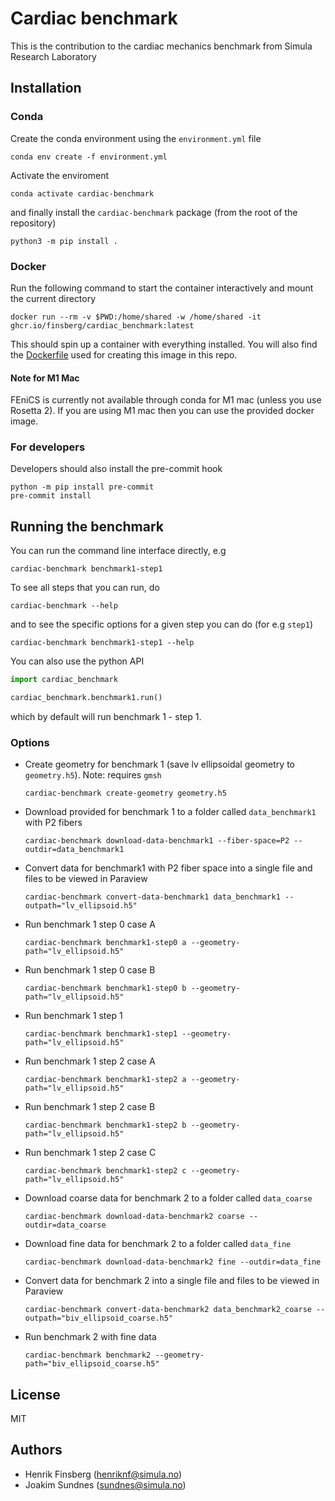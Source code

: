 # Cardiac benchmark

This is the contribution to the cardiac mechanics benchmark from Simula Research Laboratory

## Installation

### Conda

Create the conda environment using the `environment.yml` file
```
conda env create -f environment.yml
```
Activate the enviroment
```
conda activate cardiac-benchmark
```
and finally install the `cardiac-benchmark` package (from the root of the repository)
```
python3 -m pip install .
```

### Docker

Run the following command to start the container interactively and mount the current directory
```
docker run --rm -v $PWD:/home/shared -w /home/shared -it ghcr.io/finsberg/cardiac_benchmark:latest
```
This should spin up a container with everything installed. You will also find the [Dockerfile](docker/Dockerfile) used for creating this image in this repo.


#### Note for M1 Mac
FEniCS is currently not available through conda for M1 mac (unless you use Rosetta 2). If you are using M1 mac then you can use the provided docker image.


### For developers

Developers should also install the pre-commit hook

```
python -m pip install pre-commit
pre-commit install
```

## Running the benchmark

You can run the command line interface directly, e.g
```
cardiac-benchmark benchmark1-step1
```
To see all steps that you can run, do
```
cardiac-benchmark --help
```
and to see the specific options for a given step you can do (for e.g `step1`)
```
cardiac-benchmark benchmark1-step1 --help
```

You can also use the python API
```python
import cardiac_benchmark

cardiac_benchmark.benchmark1.run()
```
which by default will run benchmark 1 - step 1.


### Options

- Create geometry for benchmark 1 (save lv ellipsoidal geometry to `geometry.h5`). Note: requires `gmsh`
    ```
    cardiac-benchmark create-geometry geometry.h5
    ```
- Download provided for benchmark 1 to a folder called `data_benchmark1` with P2 fibers
    ```
    cardiac-benchmark download-data-benchmark1 --fiber-space=P2 --outdir=data_benchmark1
    ```
- Convert data for benchmark1 with P2 fiber space into a single file and files to be viewed in Paraview
    ```
    cardiac-benchmark convert-data-benchmark1 data_benchmark1 --outpath="lv_ellipsoid.h5"
    ```
- Run benchmark 1 step 0 case A
    ```
    cardiac-benchmark benchmark1-step0 a --geometry-path="lv_ellipsoid.h5"
    ```
- Run benchmark 1 step 0 case B
    ```
    cardiac-benchmark benchmark1-step0 b --geometry-path="lv_ellipsoid.h5"
    ```
- Run benchmark 1 step 1
    ```
    cardiac-benchmark benchmark1-step1 --geometry-path="lv_ellipsoid.h5"
    ```
- Run benchmark 1 step 2 case A
    ```
    cardiac-benchmark benchmark1-step2 a --geometry-path="lv_ellipsoid.h5"
    ```
- Run benchmark 1 step 2 case B
    ```
    cardiac-benchmark benchmark1-step2 b --geometry-path="lv_ellipsoid.h5"
    ```
- Run benchmark 1 step 2 case C
    ```
    cardiac-benchmark benchmark1-step2 c --geometry-path="lv_ellipsoid.h5"
    ```
- Download coarse data for benchmark 2 to a folder called `data_coarse`
    ```
    cardiac-benchmark download-data-benchmark2 coarse --outdir=data_coarse
    ```
- Download fine data for benchmark 2 to a folder called `data_fine`
    ```
    cardiac-benchmark download-data-benchmark2 fine --outdir=data_fine
    ```
- Convert data for benchmark 2 into a single file and files to be viewed in Paraview
    ```
    cardiac-benchmark convert-data-benchmark2 data_benchmark2_coarse --outpath="biv_ellipsoid_coarse.h5"
    ```
- Run benchmark 2 with fine data
    ```
    cardiac-benchmark benchmark2 --geometry-path="biv_ellipsoid_coarse.h5"
    ```


## License

MIT

## Authors

- Henrik Finsberg (henriknf@simula.no)
- Joakim Sundnes (sundnes@simula.no)
